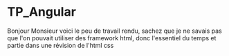 # TP_Angular

Bonjour Monsieur voici le peu de travail rendu, sachez que je ne savais pas que l'on pouvait utiliser des framework html, donc l'essentiel du temps et partie dans une révision de l'html css
